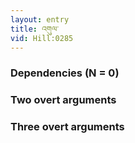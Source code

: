 ```yaml
---
layout: entry
title: འགུལ་
vid: Hill:0285
---
```

### Dependencies (N = 0)


### Two overt arguments


### Three overt arguments
